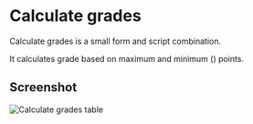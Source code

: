 # Calculate grades

Calculate grades is a small form and script combination.

It calculates grade based on maximum and minimum () points.

## Screenshot

![Calculate grades table](https://pohjois-tapiola.com/lukio/wp-content/uploads/2017/09/arvosanalaskuri.jpg)
